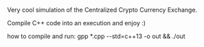 Very cool simulation of the Centralized Crypto Currency Exchange.
  
Compile C++ code into an execution and enjoy :)

how to compile and run: gpp *.cpp --std=c++13 -o out && ./out
